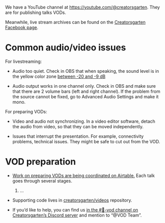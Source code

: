 We have a YouTube channel at <https://youtube.com/@creatorsgarten>. They are for publishing talks VODs.

Meanwhile, live stream archives can be found on the [Creatorsgarten Facebook page](https://www.facebook.com/creatorsgarten/videos/).

# Common audio/video issues

For livestreaming:

- Audio too quiet. Check in OBS that when speaking, the sound level is in the yellow color zone [between -20 and -9 dB](https://www.reddit.com/r/Twitch/comments/nctu56/best_sound_levels_for_obs/)

- Audio output works in one channel only. Check in OBS and make sure that there are 2 volume bars (left and right channel). If the problem from the source cannot be fixed, go to Advanced Audio Settings and make it mono.

For preparing VODs:

- Video and audio not synchronizing. In a video editor software, detach the audio from video, so that they can be moved independently.

- Issues that interrupt the presentation. For example, connectivity problems, technical issues. They might be safe to cut out from the VOD.

# VOD preparation

- [Work on preparing VODs are being coordinated on Airtable.](https://airtable.com/shru5fGOzjhHHxo05) Each talk goes through several stages.

   1. …

- Supporting code lives in [creatorsgarten/videos](https://github.com/creatorsgarten/videos) repository.

- If you’d like to help, you can find us [in the #📼-vod channel on Creatorsgarten’s Discord server](https://discord.gg/mVX8yEdhWX) and mention to “@VOD Team”.
